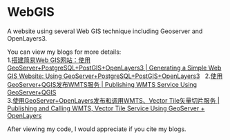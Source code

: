 # WebGIS
A website using several Web GIS technique including Geoserver and OpenLayers3.

You can view my blogs for more details:  
1.[搭建简易Web GIS网站：使用GeoServer+PostgreSQL+PostGIS+OpenLayers3 | Generating a Simple Web GIS Website: Using GeoServer+PostgreSQL+PostGIS+OpenLayers3](http://www.cnblogs.com/kkyyhh96/p/6379515.html)  
2.[使用GeoServer+QGIS发布WMTS服务 | Publishing WMTS Service Using GeoServer+QGIS](http://www.cnblogs.com/kkyyhh96/p/7808905.html)  
3.[使用GeoServer+OpenLayers发布和调用WMTS、Vector Tile矢量切片服务 | Publishing and Calling WMTS, Vector Tile Service Using GeoServer + OpenLayers](http://www.cnblogs.com/kkyyhh96/p/7884694.html)  

After viewing my code, I would appreciate if you cite my blogs.
